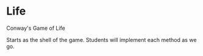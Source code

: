 # Life
Conway's Game of Life
<p>Starts as the shell of the game.  Students will implement each method as we go.</p>
